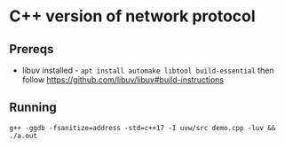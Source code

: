 # C++ version of network protocol

## Prereqs

* libuv installed - `apt install automake libtool build-essential` then follow https://github.com/libuv/libuv#build-instructions

## Running

```
g++ -ggdb -fsanitize=address -std=c++17 -I uvw/src demo.cpp -luv && ./a.out
```
